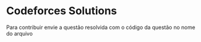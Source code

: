 # Codeforces Solutions
Para contribuir envie a questão resolvida com o código da questão no nome do arquivo
